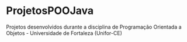 # ProjetosPOOJava
Projetos desenvolvidos durante a disciplina de Programação Orientada a Objetos - Universidade de Fortaleza (Unifor-CE)
